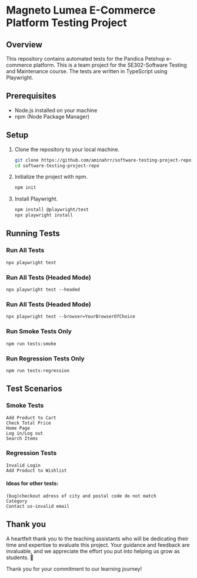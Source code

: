 # Magneto Lumea E-Commerce Platform Testing Project

## Overview
This repository contains automated tests for the Pandica Petshop e-commerce platform. This is a team project for the SE302-Software Testing and Maintenance course. The tests are written in TypeScript using Playwright.

## Prerequisites
- Node.js installed on your machine
- npm (Node Package Manager)

## Setup
1. Clone the repository to your local machine.
   ```bash
   git clone https://github.com/aminahrr/software-testing-project-repo.git
   cd software-testing-project-repo

2. Initialize the project with npm.
    ```bash
    npm init

3. Install Playwright.
     ```bash
     npm install @playwright/test
     npx playwright install

## Running Tests

### Run All Tests 

    
    npx playwright test 

### Run All Tests (Headed Mode)
    
    
    npx playwright test --headed
    
### Run All Tests (Headed Mode)
   
    
    npx playwright test --browser=YourBrowserOfChoice
    
### Run Smoke Tests Only
   
    
    npm run tests:smoke
    
    
### Run Regression Tests Only
    
    
    npm run tests:regression
    

## Test Scenarios

### Smoke Tests
    Add Product to Cart
    Check Total Price
    Home Page
    Log in/Log out
    Search Items

### Regression Tests
    Invalid Login
    Add Product to Wishlist

#### Ideas for other tests:
    (bug)checkout adress of city and postal code do not match
    Category
    Contact us-invalid email
    
    

## Thank you

A heartfelt thank you to the teaching assistants who will be dedicating their time and expertise to evaluate this project. Your guidance and feedback are invaluable, and we appreciate the effort you put into helping us grow as students. 🙌

Thank you for your commitment to our learning journey!